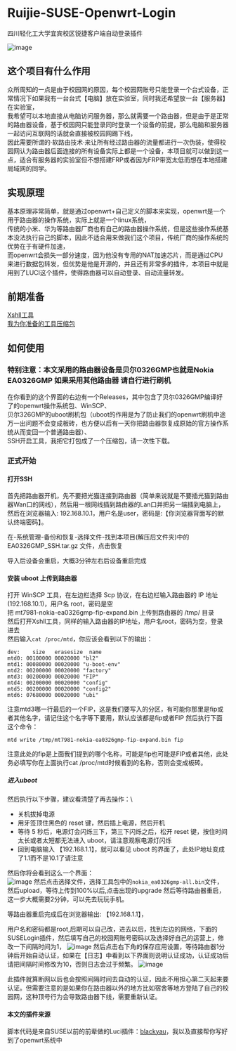 # Ruijie-SUSE-Openwrt-Login
四川轻化工大学宜宾校区锐捷客户端自动登录插件 

![image](https://github.com/user-attachments/assets/17bdc081-90bf-49cb-a91d-fd00cb5fdc56)


## 这个项目有什么作用

众所周知的一点是由于校园网的原因，每个校园网账号只能登录一个台式设备，正常情况下如果我有一台台式【电脑】放在实验室，同时我还希望放一台【服务器】在实验室，\
我希望可以本地直接从电脑访问服务器，那么就需要一个路由器，但是由于是正常的路由器设备，基于校园网只能登录同时登录一个设备的前提，那么电脑和服务器一起访问互联网的话就会直接被校园网踢下线，\
因此需要所谓的·软路由技术·来让所有经过路由器的流量都进行一次伪装，使得校园网认为路由器后面连接的所有设备实际上都是一个设备，本项目就可以做到这一点，适合有服务器的实验室但不想搭建FRP或者因为FRP带宽太低而想在本地搭建局域网的同学。

## 实现原理

基本原理非常简单，就是通过openwrt+自己定义的脚本来实现，openwrt是一个用于路由器的操作系统，实际上就是一个linux系统，\
传统的小米、华为等路由器厂商也有自己的路由器操作系统，但是这些操作系统基本没法执行自己的脚本，因此不适合用来做我们这个项目，传统厂商的操作系统的优势在于有硬件加速，\
而openwrt会损失一部分速度，因为他没有专用的NAT加速芯片，而是通过CPU来进行数据包转发，但优势是他是开源的，并且还有非常多的插件，本项目中就是用到了LUCI这个插件，使得路由器可以自动登录、自动流量转发。

## 前期准备

[Xshll工具](https://www.xshell.com/zh/free-for-home-school)\
[我为你准备的工具压缩包 ](https://www.xshell.com/zh/free-for-home-school)


## 如何使用


### 特别注意：本文采用的路由器设备是贝尔0326GMP也就是Nokia EA0326GMP 如果采用其他路由器 请自行进行刷机

在你看到的这个界面的右边有一个Releases，其中包含了贝尔0326GMP编译好了的openwrt操作系统包、WinSCP、\
贝尔326GMP的uboot刷机包（uboot的作用是为了防止我们的openwrt刷机中途万一出问题不会变成板砖，也方便以后有一天你把路由器恢复成原始的官方操作系统从而变回一个普通路由器）、\
SSH开启工具，我把它打包成了一个压缩包，请一次性下载。

### 正式开始

#### 打开SSH
首先把路由器开机，先不要把光猫连接到路由器（简单来说就是不要插光猫到路由器Wan口的网线），然后用一根网线插到路由器的Lan口并把另一端插到电脑上，然后在浏览器输入: 192.168.10.1，用户名是user，密码是:【你浏览器背面写的默认终端密码】。

在-系统管理-备份和恢复-选择文件-找到本项目(解压后文件夹)中的 EA0326GMP_SSH.tar.gz 文件，点击恢复

导入后设备会重启，大概3分钟左右后设备重启完成

#### 安装 uboot 上传到路由器

打开 WinSCP 工具，在左边栏选择 Scp 协议，在右边栏输入路由器的 IP 地址(192.168.10.1)，用户名 root，密码是空\
把 mt7981-nokia-ea0326gmp-fip-expand.bin 上传到路由器的 /tmp/ 目录 \
然后打开Xshll工具，同样的输入路由器的IP地址，用户名root，密码为空，登录进去\
然后输入`cat /proc/mtd`，你应该会看到以下的输出：
```shell
dev:    size   erasesize  name
mtd0: 00100000 00020000 "bl2"
mtd1: 00080000 00020000 "u-boot-env"
mtd2: 00200000 00020000 "factory"
mtd3: 00200000 00020000 "FIP"
mtd4: 00200000 00020000 "config"
mtd5: 00200000 00020000 "config2"
mtd6: 07680000 00020000 "ubi"
```
注意mtd3哪一行最后的一个FIP，这是我们要写入的分区，有可能你那里是fip或者其他名字，请记住这个名字等下要用，默认应该都是fip或者FIP
然后执行下面这个命令：
```shell
mtd write /tmp/mt7981-nokia-ea0326gmp-fip-expand.bin fip 
```
注意此处的fip是上面我们提到的哪个名称，可能是fip也可能是FIP或者其他，此处务必填写你在上面执行cat /proc/mtd时候看到的名称，否则会变成板砖。
##### 进入uboot
然后执行以下步骤，建议看清楚了再去操作：\
- 关机拔掉电源
- 用牙签顶住黑色的 reset 键，然后插上电源，然后开机
- 等待 5 秒后，电源灯会闪烁三下，第三下闪烁之后，松开 reset 键，按住时间太长或者太短都无法进入 uboot，请注意观察电源灯闪烁
- 回到电脑输入 【192.168.1.1】，就可以看见 uboot 的界面了，此处IP地址变成了1.1而不是10.1了请注意

然后你将会看到这么一个界面：\
![image](https://github.com/user-attachments/assets/d0655870-5006-462a-b245-f9a67e919398)
然后点击选择文件，选择工具包中的`nokia_ea0326gmp-all.bin`文件，然后upload，等待上传到100%以后,点击出现的upgrade 然后等待路由器重启，这一步大概需要2分钟，可以先去玩玩手机。

等路由器重启完成后在浏览器输出: 【192.168.1.1】，

用户名和密码都是root,后期可以自己改，进去以后，找到左边的网络，下面的SUSELogin插件，然后填写自己的校园网账号密码以及选择好自己的运营上，修改一下间隔时间为1，
![image](https://github.com/user-attachments/assets/8572e9f8-fa47-49d4-8e2c-c388bcce76fc)
然后点击右下角的保存应用设置，等待路由器1分钟后开始自动认证，如果在【日志】中看到以下界面则说明认证成功，认证成功后请把间隔时间修改为10，否则日志会过于频繁。
![image](https://github.com/user-attachments/assets/c5df744e-8bfd-41f7-b876-8f5a08df4a8d)

此插件就算断网以后也会按照间隔时间去自动的认证，因此不用担心第二天起来要认证。但需要注意的是如果你在路由器以外的地方比如宿舍等地方登陆了自己的校园网，这种顶号行为会导致路由器下线，需要重新认证。



#### 本文的插件来源 

脚本代码是来自SUSE以前的前辈做的Luci插件：[blackyau](https://github.com/blackyau/luci-app-suselogin)，我以及直接帮你写好到了openwrt系统中

